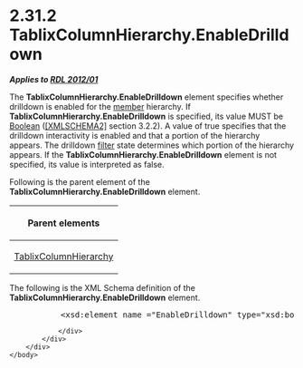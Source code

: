 <html dir="LTR" xmlns:mshelp="http://msdn.microsoft.com/mshelp" xmlns:ddue="http://ddue.schemas.microsoft.com/authoring/2003/5" xmlns:xlink="http://www.w3.org/1999/xlink" xmlns:tool="http://www.microsoft.com/tooltip">
    <head>
        <meta http-equiv="Content-Type" content="text/html; CHARSET=utf-8"></meta>
        <meta name="save" content="history"></meta>
        <title>2.31.2 TablixColumnHierarchy.EnableDrilldown</title>
        <xml>
            <mshelp:toctitle title="2.31.2 TablixColumnHierarchy.EnableDrilldown"></mshelp:toctitle>
            <mshelp:rltitle title="[MS-RDL]: TablixColumnHierarchy.EnableDrilldown"></mshelp:rltitle>
            <mshelp:keyword index="A" term="0626c390-fea2-4a9d-8cf1-7852b985339f"></mshelp:keyword>
            <mshelp:attr name="DCSext.ContentType" value="open specification"></mshelp:attr>
            <mshelp:attr name="AssetID" value="0626c390-fea2-4a9d-8cf1-7852b985339f"></mshelp:attr>
            <mshelp:attr name="TopicType" value="kbRef"></mshelp:attr>
            <mshelp:attr name="DCSext.Title" value="[MS-RDL]: TablixColumnHierarchy.EnableDrilldown" />
        </xml>
    </head>
    <body>
        <div id="header">
            <h1 class="heading">2.31.2 TablixColumnHierarchy.EnableDrilldown</h1>
        </div>
        <div id="mainSection">
            <div id="mainBody">
                <div id="allHistory" class="saveHistory"></div>
                <div id="sectionSection0" class="section" name="collapseableSection">
                    

<p><b><i>Applies to </i></b><a href="f165fb82-3c5a-4369-961c-128de233638c.md"><b><i>RDL 2012/01</i></b></a></p>

<p>The <b>TablixColumnHierarchy.EnableDrilldown</b> element
specifies whether drilldown is enabled for the <a href="b2482b3f-74ab-4ca8-a9e5-c07955011743.md#gt_5d78ca78-a9b1-4791-8126-bf9494304b11">member</a> hierarchy. If <b>TablixColumnHierarchy.EnableDrilldown</b>
is specified, its value MUST be <a href="4802fa14-3619-43fa-9898-3acab160a24c.md">Boolean</a> (<a href="https://go.microsoft.com/fwlink/?LinkId=90610">[XMLSCHEMA2]</a> section
3.2.2). A value of true specifies that the drilldown interactivity is enabled
and that a portion of the hierarchy appears. The drilldown <a href="b2482b3f-74ab-4ca8-a9e5-c07955011743.md#gt_ffbe7b55-8e84-4f41-a18d-fc29191a4cda">filter</a> state determines
which portion of the hierarchy appears. If the <b>TablixColumnHierarchy.EnableDrilldown</b>
element is not specified, its value is interpreted as false.</p>

<p>Following is the parent element of the <b>TablixColumnHierarchy.EnableDrilldown</b>
element.</p>

<table>
 <thead>
  <tr>
   <th>
   <p>Parent elements</p>
   </th>
  </tr>
 </thead>
 <tr>
  <td>
  <p><a href="4f5c9261-6652-41b2-81cc-3f6423ce0dbb.md">TablixColumnHierarchy</a></p>
  </td>
 </tr>
</table>

<p>The following is the XML Schema definition of the <b>TablixColumnHierarchy.EnableDrilldown</b>
element.</p>

<dl>
<dd>
<div><pre>      &lt;xsd:element name =&quot;EnableDrilldown&quot; type=&quot;xsd:boolean&quot; /&gt;
</pre></div>
</dd></dl>


                </div>
            </div>
        </div>
    </body>
</html>